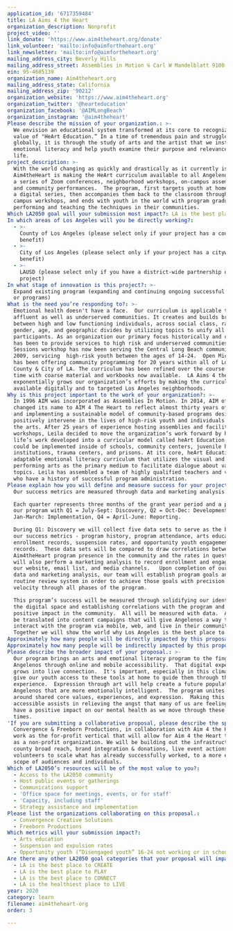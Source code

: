 ```yaml
---
application_id: '6717359484'
title: LA Aims 4 the Heart
organization_description: Nonprofit
project_video: ''
link_donate: 'https://www.aim4theheart.org/donate'
link_volunteer: 'mailto:info@aimfortheheart.org'
link_newsletter: 'mailto:info@aimfortheheart.org'
mailing_address_city: Beverly Hills
mailing_address_street: Assemblies in Motion ℅ Carl W Mandelblatt 9100 Wilshire Blvd. 250W
ein: 95-4685139
organization_name: Aim4theheart.org
mailing_address_state: California
mailing_address_zip: '90212'
organization_website: 'https://www.aim4theheart.org'
organization_twitter: '@hearteducation'
organization_facebook: '@AIMLongBeach'
organization_instagram: '@aim4theheart'
Please describe the mission of your organization.: >-
  We envision an educational system transformed at its core to recognize the
  value of "HeArt Education.” In a time of tremendous pain and struggle
  globally, it is through the study of arts and the artist that we instill
  emotional literacy and help youth examine their purpose and relevance in
  life. 
project_description: >-
  With the world changing as quickly and drastically as it currently is,
  Aim4theHeart is making the HeArt curriculum available to all Angelenos through
  a series of Zoom conferences, neighborhood workshops, on-campus assemblies,
  and community performances.  The program, first targets youth at home through
  a digital series, then accompanies them back to the classroom through on
  campus workshops, and ends with youth in the world with program graduates
  performing and teaching the techniques in their communities. 
Which LA2050 goal will your submission most impact?: LA is the best place to LEARN
In which areas of Los Angeles will you be directly working?:
  - >-
    County of Los Angeles (please select only if your project has a countywide
    benefit)
  - >-
    City of Los Angeles (please select only if your project has a citywide
    benefit)
  - >-
    LAUSD (please select only if you have a district-wide partnership or
    project)
In what stage of innovation is this project?: >-
  Expand existing program (expanding and continuing ongoing successful projects
  or programs)
What is the need you’re responding to?: >-
  Emotional health doesn't have a face.  Our curriculum is applicable to the
  affluent as well as underserved communities. It creates and builds bridges
  between high and low functioning individuals, across social class, race,
  gender, age, and geographic divides by utilizing topics to unify all
  participants. As an organization our primary focus historically and currently
  has been to provide services to high risk and underserved communities.  Heart
  Sessions workshop has now been serving the Central Long Beach community since
  2009, servicing  high-risk youth between the ages of 14-24.  Open Mic Sessions
  has been offering community programming for 20 years within all of Los Angeles
  County & City of LA. The curriculum has been refined over the course of this
  time with coarse material and workbooks now available.  LA Aims 4 the Heart
  exponentially grows our organization’s efforts by making the curriculum
  available digitally and to targeted Los Angeles neighborhoods. 
Why is this project important to the work of your organization?: >-
  In 1996 AIM was incorporated as Assemblies In Motion. In 2014, AIM officially
  changed its name to AIM 4 The Heart to reflect almost thirty years of creating
  and implementing a sustainable model of community-based programs designed to
  positively intervene in the lives of high-risk youth and individuals through
  the arts. After 25 years of experience hosting assemblies and facilitating
  workshops, Leila decided to move the organization’s work forward by having her
  life’s work developed into a curricular model called heArt Education that
  could be implemented inside of schools, community centers, juvenile halls,
  institutions, trauma centers, and prisons. At its core, heArt Education is an
  adaptable emotional literacy curriculum that utilizes the visual and
  performing arts as the primary medium to facilitate dialogue about varied
  topics. Leila has assembled a team of highly qualified teachers and volunteers
  who have a history of successful program administration.  
Please explain how you will define and measure success for your project.: >-
  Our success metrics are measured through data and marketing analysis. 

  Each quarter represents three months of the grant year period and a phase in
  our program with Q1 = July-Sept: Discovery, Q2 = Oct-Dec: Development, Q3 =
  Jan-March: Implementation, Q4 = April-June: Reporting.  

  During Q1: Discovery we will collect five data sets to serve as the basis for
  our success metrics - program history, program attendance, arts education
  enrollment records, suspension rates, and opportunity youth engagement
  records.  These data sets will be compared to draw correlations between
  Aim4theHeart program presence in the community and the rates in question.  We
  will also perform a marketing analysis to record enrollment and engagement in
  our website, email list, and media channels.   Upon completion of our initial
  data and marketing analysis, our team will establish program goals and a
  routine review system in order to achieve those goals with precision and
  velocity through all phases of the program.  

  This program’s success will be measured through solidifying our identity in
  the digital space and establishing correlations with the program and its
  positive impact in the community.  All will be measured with data.  All will
  be translated into content campaigns that will give Angelenos a way to
  interact with the program via mobile, web, and live in their communities. 
  Together we will show the world why Los Angeles is the best place to LEARN.  
Approximately how many people will be directly impacted by this proposal?: '1000'
Approximately how many people will be indirectly impacted by this proposal?: '100000'
Please describe the broader impact of your proposal.: >-
  Our program brings an arts and emotional literacy program to the fingertips of
  Angelenos through online and mobile accessibility.  That digital experience
  grows into live connection.  It's important, especially in this climate, to
  give our youth access to these tools at home to guide them through this
  experience.  Expression through art will help create a future population of
  Angelenos that are more emotionally intelligent.  The program unites Angelenos
  around shared core values, experiences, and expression.  Making this knowledge
  accessible assists in relieving the angst that many of us are feeling and will
  have a positive impact on our mental health as we move through these uncertain
  times. 
'If you are submitting a collaborative proposal, please describe the specific role of partner organizations in the project.': >-
  Convergence & Freeborn Productions, in collaboration with Aim 4 the Heart,
  work as the for-profit vertical that will allow for Aim 4 the Heart to scale
  as a non-profit organization. We will be building out the infrastructure,
  county broad reach, brand integration & donations, live event actions, and
  volunteers to scale what has already successfully worked, to a more extensive
  scope of audiences and individuals. 
Which of LA2050’s resources will be of the most value to you?:
  - Access to the LA2050 community
  - Host public events or gatherings
  - Communications support
  - 'Office space for meetings, events, or for staff'
  - 'Capacity, including staff'
  - Strategy assistance and implementation
Please list the organizations collaborating on this proposal.:
  - Convergence Creative Solutions
  - Freeborn Productions
Which metrics will your submission impact?:
  - Arts education
  - Suspension and expulsion rates
  - Opportunity youth (“Disengaged youth” 16-24 not working or in school)
Are there any other LA2050 goal categories that your proposal will impact?:
  - LA is the best place to CREATE
  - LA is the best place to PLAY
  - LA is the best place to CONNECT
  - LA is the healthiest place to LIVE
year: 2020
category: learn
filename: aim4theheart-org
order: 3

---
```

